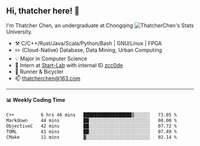 ## Hi, thatcher here! :wave:

<img align="right" src="https://github-readme-stats.vercel.app/api?username=thatcherchen&title_color=333&text_color=777" alt="ThatcherChen's Stats" >

I'm Thatcher Chen, an undergraduate at Chongqing University.

- :hammer_and_pick:  C/C++/Rust/Java/Scala/Python/Bash | GNU/Linux | FPGA
- :pencil2:  (Cloud-Native) Database, Data Mining, Urban Computing
- :bulb:   Major in Computer Science
- :telescope:  Intern at [Start-Lab](https://github.com/Spatio-Temporal-Lab) with internal ID [zcc0de](https://github.com/zcc0de)
- :seedling:  Runner & Bicycler
- :mailbox: thatcherchen@163.com

---

#### :bar_chart: Weekly Coding Time

<!--START_SECTION:waka-->

```txt
C++          6 hrs 46 mins   ██████████████████▒░░░░░░   73.05 %
Markdown     44 mins         ██░░░░░░░░░░░░░░░░░░░░░░░   08.00 %
ObjectiveC   42 mins         ██░░░░░░░░░░░░░░░░░░░░░░░   07.72 %
TOML         41 mins         ██░░░░░░░░░░░░░░░░░░░░░░░   07.49 %
CMake        11 mins         ▓░░░░░░░░░░░░░░░░░░░░░░░░   02.14 %
```

<!--END_SECTION:waka-->
